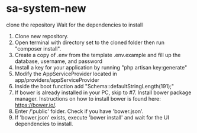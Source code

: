 # sa-system-new

clone the repository
Wait for the dependencies to install

1. Clone new repository.
2. Open terminal with directory set to the cloned folder then run "composer install".
3. Create a copy of .env from the template .env.example and fill up the database, username, and password
4. Install a key for your application by running "php artisan key:generate"
5. Modify the AppServiceProvider located in app/providers/appServiceProvider
6. Inside the boot function add "Schema::defaultStringLength(191);"
7. If bower is already installed in your PC, skip to #7. Install bower package manager. Instructions on how to install bower is found here: https://bower.io/.
8. Enter /'public' folder. Check if you have 'bower.json'.
9. If 'bower.json' exists, execute 'bower install' and wait for the UI dependencies to install.
